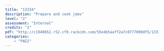 ```yaml
---
title: "13334"
description: "Prepare and cook jams"
level: "2"
assessment: "Internal"
credits: "2"
pdf: "http://c1940652.r52.cf0.rackcdn.com/55e4b5aaff2a7c0777000df5/13334.pdf"
categories:
    - "FNI2"
---
```

